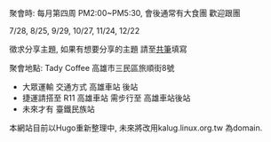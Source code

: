 聚會時: 每月第四周 PM2:00~PM5:30, 會後通常有大食團 歡迎跟團

7/28, 8/25, 9/29, 10/27, 11/24, 12/22

徵求分享主題, 如果有想要分享的主題 請至[共筆](https://hackmd.io/y1Y9-IzPQMeaNRL243elFQ?both#)填寫

聚會地點: Tady Coffee 高雄市三民區旅順街8號
 - 大眾運輸 交通方式 高雄車站 後站
 - 捷運請搭至 R11 高雄車站 需步行至 高雄車站後站
 - 未來才有 臺鐵民族站

本網站目前以Hugo重新整理中, 未來將改用kalug.linux.org.tw 為domain.

